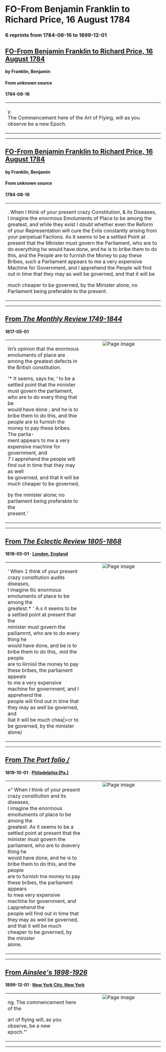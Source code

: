 
# FO-From Benjamin Franklin to Richard Price, 16 August 1784

### 6 reprints from 1784-08-16 to 1899-12-01

## [FO-From Benjamin Franklin to Richard Price, 16 August 1784](https://founders.archives.gov/documents/Franklin/01-43-02-0005)

#### by Franklin, Benjamin

#### From unknown source

#### 1784-08-16

<table style="width: 100%;"><tr><td style="width: 50%">

y.  
The Commencement here of the Art of Flying, will as you observe be a new Epoch.
</td></tr></table>

---

## [FO-From Benjamin Franklin to Richard Price, 16 August 1784](https://founders.archives.gov/documents/Franklin/01-43-02-0005)

#### by Franklin, Benjamin

#### From unknown source

#### 1784-08-16

<table style="width: 100%;"><tr><td style="width: 50%">

. When I think of your present crazy Constitution, &amp; its Diseases, I imagine the enormous Emoluments of Place to be among the greatest, and while they exist I doubt whether even the Reform of your Representation will cure the Evils constantly arising from your perpetual Factions. As it seems to be a settled Point at present that the Minister must govern the Parliament, who are to do everything he would have done, and he is to bribe them to do this, and the People are to furnish the Money to pay these Bribes, such a Parliament appears to me a very expensive Machine for Government, and I apprehend the People will find out in time that they may as well be governed, and that it will be  
  
much cheaper to be governed, by the Minister alone, no Parliament being preferable to the present.
</td></tr></table>

---

## [From _The Monthly Review 1749-1844_](https://archive.org/details/sim_the-monthly-review_1817-05_83/page/n21/mode/1up?view=theater)

#### 1817-05-01

<table style="width: 100%;"><tr><td style="width: 50%">

  
lin’s opinion that the enormous emoluments of place are  
among the greatest defects in the British constitution.  
  
‘* It seems, says he, ‘ to be a settled point that the minister  
must govern the parliament, who are to do every thing that be  
would have done ; and he is to bribe them to do this, and thie  
people are to furnish the money to pay these bribes. The parlia-  
ment appears to me a very expensive machine for government, and  
7 I apprehend the people will find out in time that they may as well  
be governed, and that it will be much cheaper to be governed,  
  
by the minister alone; no parliament being preferable to the  
present.’
</td><td style="width: 50%; max-height: 75%; margin: auto; display: block;">
<img alt="Page image" src="https://iiif.archive.org/iiif/sim_the-monthly-review_1817-05_83&#0036;21/pct:0.620280,51.830065,82.443366,16.111111/600,/0/default.jpg"/>
</td>
</tr></table>

---

## [From _The Eclectic Review 1805-1868_](https://archive.org/details/sim_eclectic-review_1818-05_9/page/n37/mode/1up?view=theater)

#### 1818-05-01 &middot; [London, England](http://dbpedia.org/resource/London)

<table style="width: 100%;"><tr><td style="width: 50%">

  
‘ Wlien 1 think of your present crazy constitution audits diseases,  
I imagine llic enormous emoluments of place to be among the  
greatest.* &#x27; A.s it seems to be a settled point at present that the  
minister must govern the pailiamrnt, who are to do every thing he  
would have done, and be is to bribe them to do this, .mid the people  
are to liirnisii the money to pay these bribes, the parliament appeals  
to me a very expensive machine for government, and I apprehend the  
people will find out in time that they may as well be governed, and  
lliat it will be much chea|&gt;cr to be governed, by the minister alone/
</td><td style="width: 50%; max-height: 75%; margin: auto; display: block;">
<img alt="Page image" src="https://iiif.archive.org/iiif/sim_eclectic-review_1818-05_9&#0036;37/pct:32.893192,73.640249,62.646714,13.442113/600,/0/default.jpg"/>
</td>
</tr></table>

---

## [From _The Port folio /_](https://archive.org/details/sim_port-folio_1819-10_8_4/page/n57/mode/1up?view=theater)

#### 1819-10-01 &middot; [Philadelphia [Pa.]](http://dbpedia.org/resource/Philadelphia)

<table style="width: 100%;"><tr><td style="width: 50%">

  
«“ When I think of your present crazy constitution and its diseases,  
I imagine the enormous emoituments of place to be among the  
greatest. As it seems to be a settled point at present that the  
minister must govern the parliament, who are to doevery thing he  
would have done, and he is to bribe them to do this, and the people  
are to furnish tne money to pay these bribes, the parliament appears  
to mea very expensive machine for government, and Lapprehend the  
people will find out in time that they may as weil be governed,  
and that it will be much cheaper to be governed, by the minister  
alone.
</td><td style="width: 50%; max-height: 75%; margin: auto; display: block;">
<img alt="Page image" src="https://iiif.archive.org/iiif/sim_port-folio_1819-10_8_4&#0036;57/pct:33.067275,15.498605,64.794755,14.295676/600,/0/default.jpg"/>
</td>
</tr></table>

---

## [From _Ainslee's 1898-1926_](https://archive.org/details/sim_ainslees_1899-12_4_5/page/n45/mode/1up?view=theater)

#### 1899-12-01 &middot; [New York City, New York](http://dbpedia.org/resource/New_York_City)

<table style="width: 100%;"><tr><td style="width: 50%">

ng. The commencement here of the  
  
art of flying will, as you observe, be a new  
epoch.”’
</td><td style="width: 50%; max-height: 75%; margin: auto; display: block;">
<img alt="Page image" src="https://iiif.archive.org/iiif/sim_ainslees_1899-12_4_5&#0036;45/pct:15.762712,41.666667,35.932203,4.104478/600,/0/default.jpg"/>
</td>
</tr></table>

---

